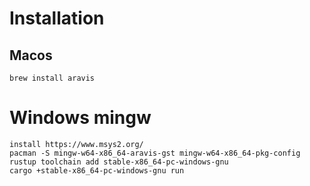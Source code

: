# Installation

## Macos

`brew install aravis`

# Windows mingw
```
install https://www.msys2.org/
pacman -S mingw-w64-x86_64-aravis-gst mingw-w64-x86_64-pkg-config
rustup toolchain add stable-x86_64-pc-windows-gnu
cargo +stable-x86_64-pc-windows-gnu run
```
